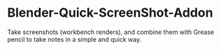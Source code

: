 # Blender-Quick-ScreenShot-Addon
Take screenshots (workbench renders), and combine them with Grease pencil to take notes in a simple and quick way.
